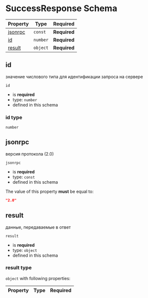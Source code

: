 
# SuccessResponse Schema




| Property | Type | Required |
|----------|------|----------|
| [jsonrpc](#jsonrpc) | `const` | **Required** | SuccessResponse (this schema) |
| [id](#id) | `number` | **Required** | SuccessResponse (this schema) |
| [result](#result) | `object` | **Required** | SuccessResponse (this schema) |

## id

значение числового типа для идентификации запроса на сервере

`id`
* is **required**
* type: `number`
* defined in this schema

### id type


`number`






## jsonrpc

версия протокола (2.0)

`jsonrpc`
* is **required**
* type: `const`
* defined in this schema

The value of this property **must** be equal to:

```json
"2.0"
```





## result

данные, передаваемые в ответ

`result`
* is **required**
* type: `object`
* defined in this schema

### result type


`object` with following properties:


| Property | Type | Required |
|----------|------|----------|





